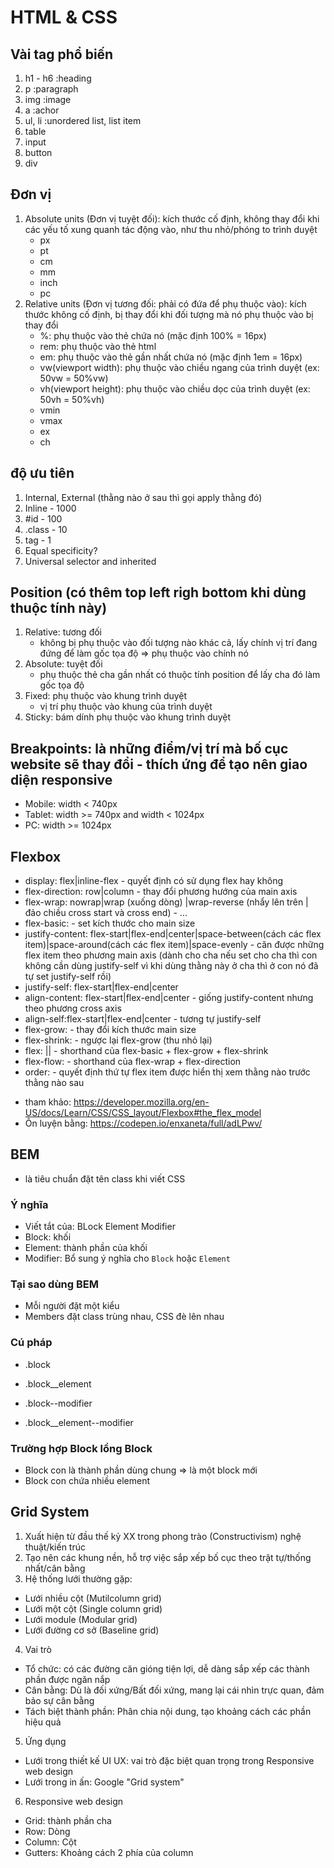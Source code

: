 # HTML & CSS
## Vài tag phổ biến
1. h1 - h6 :heading
2. p :paragraph
3. img :image
4. a :achor
5. ul, li :unordered list, list item
6. table
7. input
8. button
9. div

## Đơn vị
1. Absolute units (Đơn vị tuyệt đối): kích thước cố định, không thay đổi khi các yếu tố xung quanh tác động vào, như thu nhỏ/phóng to trình duyệt
    - px
    - pt
    - cm
    - mm
    - inch
    - pc
2. Relative units (Đơn vị tương đối: phải có đứa để phụ thuộc vào): kích thước không cố định, bị thay đổi khi đối tượng mà nó phụ thuộc vào bị thay đổi
    - %: phụ thuộc vào thẻ chứa nó (mặc định 100% = 16px)
    - rem: phụ thuộc vào thẻ html
    - em: phụ thuộc vào thẻ gần nhất chứa nó (mặc định 1em = 16px)
    - vw(viewport width): phụ thuộc vào chiều ngang của trình duyệt (ex: 50vw = 50%vw)
    - vh(viewport height): phụ thuộc vào chiều dọc của trình duyệt (ex: 50vh = 50%vh)
    - vmin
    - vmax
    - ex
    - ch

## độ ưu tiên
1. Internal, External (thằng nào ở sau thì gọi apply thằng đó)
2. Inline - 1000
3. #id - 100
4. .class - 10
5. tag - 1
6. Equal specificity?
7. Universal selector and inherited

## Position (có thêm top left righ bottom khi dùng thuộc tính này)
1. Relative: tương đối
    - không bị phụ thuộc vào đối tượng nào khác cả, lấy chính vị trí đang đứng để làm gốc tọa độ => phụ thuộc vào chính nó
2. Absolute: tuyệt đối
    - phụ thuộc thẻ cha gần nhất có thuộc tính position để lấy cha đó làm gốc tọa độ
3. Fixed: phụ thuộc vào khung trình duyệt
    - vị trí phụ thuộc vào khung của trình duyệt
4. Sticky: bám dính phụ thuộc vào khung trình duyệt

## Breakpoints: là những điểm/vị trí mà bố cục website sẽ thay đổi - thích ứng để tạo nên giao diện responsive
- Mobile: width < 740px
- Tablet: width >= 740px and width < 1024px
- PC: width >= 1024px

## Flexbox
- display: flex|inline-flex - quyết định có sử dụng flex hay không
- flex-direction: row|column - thay đổi phương hướng của main axis
- flex-wrap: nowrap|wrap (xuống dòng) |wrap-reverse (nhẩy lên trên | đảo chiều cross start và cross end) - ...
- flex-basic:<lenght> - set kích thước cho main size
- justify-content: flex-start|flex-end|center|space-between(cách các flex item)|space-around(cách các flex item)|space-evenly - căn được những flex item theo phương main axis (dành cho cha nếu set cho cha thì con không cần dùng justify-self vì khi dùng thằng này ở cha thì ở con nó đã tự set justify-self rồi)
- justify-self: flex-start|flex-end|center
- align-content: flex-start|flex-end|center - giống justify-content nhưng theo phương cross axis
- align-self:flex-start|flex-end|center - tương tự justify-self
- flex-grow: <number> - thay đổi kích thước main size
- flex-shrink: <number> - ngược lại flex-grow (thu nhỏ lại)
- flex: <flex-grow>|<flex-shrink>|<flex-basic> - shorthand của flex-basic + flex-grow + flex-shrink
- flex-flow:<number>  - shorthand của flex-wrap + flex-direction
- order: <number> - quyết định thứ tự flex item được hiển thị xem thằng nào trước thằng nào sau
* tham khảo:
    https://developer.mozilla.org/en-US/docs/Learn/CSS/CSS_layout/Flexbox#the_flex_model
* Ôn luyện bằng: https://codepen.io/enxaneta/full/adLPwv/

## BEM
- là tiêu chuẩn đặt tên class khi viết CSS
### Ý nghĩa
- Viết tắt của: BLock Element Modifier
- Block: khối
- Element: thành phần của khối
- Modifier: Bổ sung ý nghĩa cho `Block` hoặc `Element`
### Tại sao dùng BEM
- Mỗi người đặt một kiểu
- Members đặt class trùng nhau, CSS đè lên nhau
### Cú pháp
- .block
- .block__element

- .block--modifier
- .block__element--modifier
### Trường hợp Block lồng Block
- Block con là thành phần dùng chung => là một block mới
- Block con chứa nhiều element
## Grid System
1. Xuất hiện từ đầu thế kỷ XX trong phong trào (Constructivism) nghệ thuật/kiến trúc
2. Tạo nên các khung nền, hỗ trợ việc sắp xếp bố cục theo trật tự/thống nhất/cân bằng
3. Hệ thống lưới thường gặp:
- Lưới nhiều cột (Mutilcolumn grid)
- Lưới một cột (Single column grid)
- Lưới module (Modular grid)
- Lưới đường cơ sở (Baseline grid)
4. Vai trò
- Tổ chức: có các đường căn gióng tiện lợi, dễ dàng sắp xếp các thành phần được ngăn nắp
- Cân bằng: Dù là đối xứng/Bất đối xứng, mang lại cái nhìn trực quan, đảm bảo sự cân bằng
- Tách biệt thành phần: Phân chia nội dung, tạo khoảng cách các phần hiệu quả
5. Ứng dụng
- Lưới trong thiết kế UI UX: vai trò đặc biệt quan trọng trong Responsive web design
- Lưới trong in ấn: Google "Grid system"
6. Responsive web design
- Grid: thành phần cha
- Row: Dòng
- Column: Cột
- Gutters: Khoảng cách 2 phía của column
